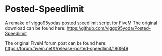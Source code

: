 # Posted-Speedlimit
A remake of viggo95yodas posted speedlimit script for FiveM The original download can be found here: https://github.com/viggo95yoda/Posted-Speedlimit

The original FiveM forum post can be found here: https://forum.fivem.net/t/release-posted-speedlimit/180949

